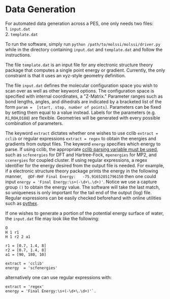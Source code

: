 # Data Generation

For automated data generation across a PES, one only needs two files:    
    1. `input.dat`   
    2. `template.dat`  

To run the software, simply run `python /path/to/molssi/molssi/driver.py` while in the directory containing `input.dat` and `template.dat` and follow the instructions.

The file `template.dat` is an input file for any electronic structure theory package that computes a single point energy or gradient.
Currently, the only constraint is that it uses an xyz-style geometry definition.

The file `input.dat` defines the molecular configuration space you wish to scan over as well as other keyword options. 
The configuration space is specified with internal coordinates, a "Z-Matrix." 
Parameter ranges such as bond lengths, angles, and dihedrals are indicated by a bracketed list of the form `param =  [start, stop, number of points]`. 
Parameters can be fixed by setting them equal to a value instead. 
Labels for the parameters (e.g. `R1`,`ROH`,`D180`) are flexible. 
Geometries will be generated with every possible combination of parameters.

The keyword `extract` dictates whether one wishes to use cclib `extract = cclib` or regular expressions `extract = regex` to obtain the energies and gradients from output files. 
The keyword `energy` specifies which energy to parse. 
If using cclib, the appropriate [cclib parsing variable must be used](https://cclib.github.io/data.html), such as `scfenergies` for DFT and Hartree-Fock, `mpenergies` for MP2, and `ccenergies` for coupled cluster.
If using regular expressions, a regex identifier for the energy desired from the output file is needed. 
For example, if a electronic structure theory package prints the energy in the following manner, `  @DF-RHF Final Energy:   -75.91652851796150`
then one could input `energy = 'Final Energy:\s+(-\d+\.\d+)'`. 
   Notice we use a capture group `()` to obtain the energy value.
The software will take the last match, so uniqueness is only important for the tail end of the output (log) file.
Regular expressions can be easily checked beforehand with online utilities such as [pythex](https://pythex.org/).


If one wishes to generate a portion of the potential energy surface of water, the `input.dat` file may look like the following:


```
O  
H 1 r1  
H 1 r2 2 a1  

r1 = [0.7, 1.4, 8]  
r2 = [0.7, 1.4, 8]
a1 = [90, 180, 10]

extract = 'cclib'
energy  = 'scfenergies'

```

alternatively one can use regular expressions with: 

```
extract = 'regex'
energy = 'Final Energy:\s+(-\d+\.\d+)'`. 
```
